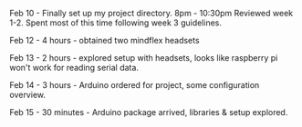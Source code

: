 Feb 10 - Finally set up my project directory. 
8pm - 10:30pm Reviewed week 1-2. Spent most of this time following week 3 guidelines.

Feb 12 - 4 hours - obtained two mindflex headsets

Feb 13 - 2 hours - explored setup with headsets, looks like raspberry pi won't work for reading serial data.

Feb 14 - 3 hours - Arduino ordered for project, some configuration overview. 

Feb 15 - 30 minutes - Arduino package arrived, libraries & setup explored. 

